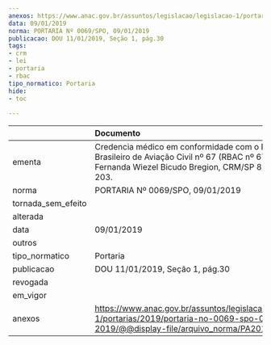 ```yaml
---
anexos: https://www.anac.gov.br/assuntos/legislacao/legislacao-1/portarias/2019/portaria-no-0069-spo-09-01-2019/@@display-file/arquivo_norma/PA2019-0069.pdf
data: 09/01/2019
norma: PORTARIA Nº 0069/SPO, 09/01/2019
publicacao: DOU 11/01/2019, Seção 1, pág.30
tags:
- crm
- lei
- portaria
- rbac
tipo_normatico: Portaria
hide: 
- toc 
 
---
```


|                    | Documento                                                                                                                                                 |
|:-------------------|:----------------------------------------------------------------------------------------------------------------------------------------------------------|
| ementa             | Credencia médico em conformidade com o Regulamento Brasileiro de Aviação Civil nº 67 (RBAC nº 67) - Fernanda Wiezel Bicudo Bregion, CRM/SP 82722, MC 203. |
| norma              | PORTARIA Nº 0069/SPO, 09/01/2019                                                                                                                          |
| tornada_sem_efeito |                                                                                                                                                           |
| alterada           |                                                                                                                                                           |
| data               | 09/01/2019                                                                                                                                                |
| outros             |                                                                                                                                                           |
| tipo_normatico     | Portaria                                                                                                                                                  |
| publicacao         | DOU 11/01/2019, Seção 1, pág.30                                                                                                                           |
| revogada           |                                                                                                                                                           |
| em_vigor           |                                                                                                                                                           |
| anexos             | https://www.anac.gov.br/assuntos/legislacao/legislacao-1/portarias/2019/portaria-no-0069-spo-09-01-2019/@@display-file/arquivo_norma/PA2019-0069.pdf      |